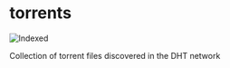 torrents 
========
![Indexed](https://img.shields.io/badge/indexed-102905-blue)

Collection of torrent files discovered in the DHT network

